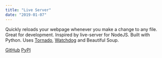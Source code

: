 ```yaml
---
title: "Live Server"
date: "2019-01-07"
---
```


Quickly reloads your webpage whenever you make a change to any file. Great for development. Inspired by live-server for NodeJS. Built with Python. Uses [Tornado](https://www.tornadoweb.org/en/stable/), [Watchdog](https://pythonhosted.org/watchdog/) and Beautiful Soup.

[GitHub](https://github.com/goandbuild/live-server) [PyPI](https://pypi.org/project/live-server/)
